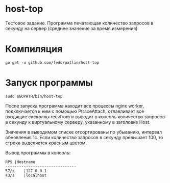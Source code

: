 # host-top
Тестовое задание. Программа печатающая количество запросов в секунду на сервер (среднее значение за время измерения)
# Компиляция
```
go get -u github.com/fedorpatlin/host-top
```
# Запуск программы
```
sudo $GOPATH/bin/host-top
```
После запуска программа находит все процессы nginx worker, подключается к ним с помощью PtraceAttach, отлавливает все входящие сисколлы recvfrom и выводит в консоль количество запросов в секунду к виртуальному серверу, указанному в заголовке Host.

Значения в выводимом списке отсортированы по убыванию, интервал обновления 1с. Если количество запросов в секунду превышает 100, то строка выделяется красным цветом.

Вывод программы в консоль:

```
RPS	|Hostname
-------------------------------
57/s	|127.0.0.1
43/s	|localhost
```
